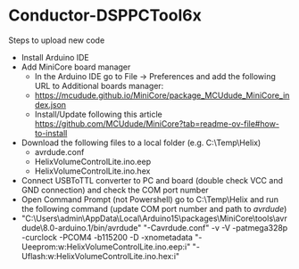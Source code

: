 # Conductor-DSPPCTool6x
Steps to upload new code
- Install Arduino IDE
- Add MiniCore board manager
  - In the Arduino IDE go to File -> Preferences and add the following URL to Additional boards manager:
  - https://mcudude.github.io/MiniCore/package_MCUdude_MiniCore_index.json
  - Install/Update following this article https://github.com/MCUdude/MiniCore?tab=readme-ov-file#how-to-install
- Download the following files to a local folder (e.g. C:\Temp\Helix)
  - avrdude.conf
  - HelixVolumeControlLite.ino.eep
  - HelixVolumeControlLite.ino.hex
- Connect USBToTTL converter to PC and board (double check VCC and GND connection) and check the COM port number
- Open Command Prompt (not Powershell) go to C:\Temp\Helix and run the following command (update COM port number and path to *avrdude*)
- "C:\Users\admin\AppData\Local\Arduino15\packages\MiniCore\tools\avrdude\8.0-arduino.1/bin/avrdude" "-Cavrdude.conf" -v -V -patmega328p -curclock -PCOM4 -b115200 -D -xnometadata "-Ueeprom:w:HelixVolumeControlLite.ino.eep:i" "-Uflash:w:HelixVolumeControlLite.ino.hex:i"
